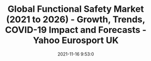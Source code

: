 ---
"title": "Global Functional Safety Market (2021 to 2026) - Growth, Trends, COVID-19 Impact and Forecasts - Yahoo Eurosport UK"
"date": "2021-11-16 9:53:0"
"feed_name": "GOOGLENEWSDRILLING"
"feed_website": "https://news.google.com/search?q=drilling%2Bincident&hl=en-US&gl=US&ceid=US:en"
"feed_rss": "https://news.google.com/rss/search?q=drilling%2Bincident&hl=en-US&gl=US&ceid=US:en"
"link": "https://uk.sports.yahoo.com/news/global-functional-safety-market-2021-095300350.html"
"source": "{'href': 'https://uk.sports.yahoo.com', 'title': 'Yahoo Eurosport UK'}"
"file": "_posts/2021-1-1-b8690a5a13bc5042f91ed3e3aaaed505662c827b.md"
"accident": "0"
"drilling": "0"
"dead": "0"
"injured": "0"
"arrested": "0"
"place": "unknown place"
"where": "unknown site"
"causes": "unknown"
"place_uri": "unknown place"
---